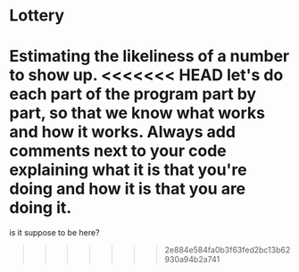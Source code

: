 # Lottery
 Estimating the likeliness of a number to show up.
<<<<<<< HEAD
 let's do each part of the program part by part, so that we know what works and how it works.
 Always add comments next to your code explaining what it is that you're doing and how it is that you are doing it.
=======
 is it suppose to be here?
>>>>>>> 2e884e584fa0b3f63fed2bc13b62930a94b2a741
